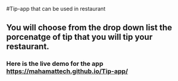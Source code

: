 #Tip-app that can be used in restaurant

## You will choose from the drop down list the porcenatge of tip that you will tip your restaurant.
### Here is the live demo for the app https://mahamattech.github.io/Tip-app/
